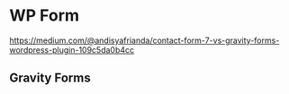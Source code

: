 # WP Form

<https://medium.com/@andisyafrianda/contact-form-7-vs-gravity-forms-wordpress-plugin-109c5da0b4cc>

## Gravity Forms
